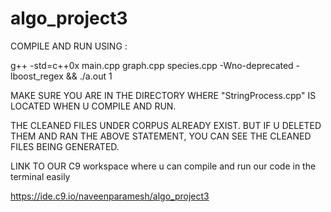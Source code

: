 # algo_project3

COMPILE AND RUN USING :

g++ -std=c++0x main.cpp graph.cpp species.cpp -Wno-deprecated -lboost_regex && ./a.out 1

MAKE SURE YOU ARE IN THE DIRECTORY WHERE "StringProcess.cpp" IS LOCATED WHEN U COMPILE
AND RUN.

THE CLEANED FILES UNDER CORPUS ALREADY EXIST. BUT IF U DELETED THEM AND RAN
THE ABOVE STATEMENT, YOU CAN SEE THE CLEANED FILES BEING GENERATED.

LINK TO OUR C9 workspace where u can compile and run our code in the terminal easily

https://ide.c9.io/naveenparamesh/algo_project3